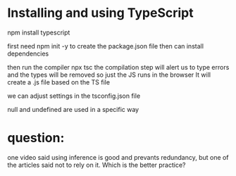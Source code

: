 # Installing and using TypeScript
npm install typescript
<!-- this will install just in a specific project -->


first need npm init -y to create the package.json file 
then can install dependencies


then run the compiler
npx tsc <file name>
the compilation step will alert us to type errors and the types will be removed so just the JS runs in the browser
It will create a <file name>.js file based on the TS file

we can adjust settings in the tsconfig.json file

null and undefined are used in a specific way


# question:
one video said using inference is good and prevants redundancy, but one of the articles said not to rely on it. Which is the better practice?
